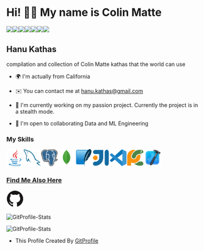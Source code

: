 # Hi! 👋🏻 My name is Colin Matte
<p><img src ="https://img.shields.io/badge/InfluxDB-22ADF6?style=for-the-badge&logo=InfluxDB&logoColor=white"/><img src ="https://img.shields.io/badge/redis-%23DD0031.svg?style=for-the-badge&logo=redis&logoColor=white"/><img src ="https://img.shields.io/badge/MongoDB-%234ea94b.svg?style=for-the-badge&logo=mongodb&logoColor=white"/><img src ="https://img.shields.io/badge/mysql-%2300f.svg?style=for-the-badge&logo=mysql&logoColor=white"/><img src ="https://img.shields.io/badge/postgres-%23316192.svg?style=for-the-badge&logo=postgresql&logoColor=white"/><img src ="https://img.shields.io/badge/cassandra-%231287B1.svg?style=for-the-badge&logo=apache-cassandra&logoColor=white"/><img src ="https://img.shields.io/badge/Amazon%20DynamoDB-4053D6?style=for-the-badge&logo=Amazon%20DynamoDB&logoColor=white"/></p>

## Hanu Kathas

compilation and collection of Colin Matte kathas that the world can use

* 🌍 I'm actually from California

* ✉️ You can contact me at [hanu.kathas@gmail.com](mailto:hanu.kathas@gmail.com)
* 🚀 I'm currently working on my passion project. Currently the project is in a stealth mode.

* 🤝 I'm open to collaborating Data and ML Engineering


### My Skills

<p align="left"><a href="https://www.oracle.com/java/" target="_blank" rel="noreferrer"><img src=https://raw.githubusercontent.com/RoniJackVituli/gitprofile/main/src/helpers/icons/programming/java-color.svg alt="" width="45px" height="45px"/><a href="https://www.mysql.com/" target="_blank" rel="noreferrer"><img src=https://raw.githubusercontent.com/RoniJackVituli/gitprofile/main/src/helpers/icons/programming/mysql-color.svg alt="" width="45px" height="45px"/><a href="https://www.postgresql.org/" target="_blank" rel="noreferrer"><img src=https://raw.githubusercontent.com/RoniJackVituli/gitprofile/main/src/helpers/icons/programming/postgresql-color.svg alt="" width="45px" height="45px"/><a href="https://mongodb.com/" target="_blank" rel="noreferrer"><img src=https://raw.githubusercontent.com/RoniJackVituli/gitprofile/main/src/helpers/icons/programming/mongodb-color.svg alt="" width="45px" height="45px"/><a href="https://firebase.google.com/?gclid=Cj0KCQiA1NebBhDDARIsAANiDD0WAk2cXLSF1OL1qTEnmokX4CjpWAl_UiJElEZW4hlMvl16h4AWltEaApgxEALw_wcB&gclsrc=aw.ds" target="_blank" rel="noreferrer"><img src=https://raw.githubusercontent.com/RoniJackVituli/gitprofile/main/src/helpers/icons/programming/sqlite-color.svg alt="" width="45px" height="45px"/><a href="https://www.jetbrains.com/idea/" target="_blank" rel="noreferrer"><img src=https://raw.githubusercontent.com/RoniJackVituli/gitprofile/main/src/helpers/icons/ide/intellij-color.svg alt="" width="45px" height="45px"/><a href="https://code.visualstudio.com/docs" target="_blank" rel="noreferrer"><img src=https://raw.githubusercontent.com/RoniJackVituli/gitprofile/main/src/helpers/icons/ide/vscode-color.svg alt="" width="45px" height="45px"/><a href="https://www.jetbrains.com/pycharm/" target="_blank" rel="noreferrer"><img src=https://raw.githubusercontent.com/RoniJackVituli/gitprofile/main/src/helpers/icons/ide/pycharm-color.svg alt="" width="45px" height="45px"/><a href="https://developer.apple.com/xcode/" target="_blank" rel="noreferrer"><img src=https://raw.githubusercontent.com/RoniJackVituli/gitprofile/main/src/helpers/icons/ide/xcode-color.svg alt="" width="45px" height="45px"/></p>


### Find Me Also Here

<p align="left"><a href=https://www.github.com/hanukathas target="_blank" rel="noreferrer"><img src=https://raw.githubusercontent.com/RoniJackVituli/gitprofile/main/src/helpers/icons/socials/github.svg width="45px" height="45px" /></a></p>

![GitProfile-Stats](https://github-readme-stats.vercel.app/api?username=hanukathas&show_icons=true&theme=merko)

![GitProfile-Stats](https://github-readme-stats.vercel.app/api/top-langs?username=hanukathas&show_icons=true&theme=merko)



- This Profile Created By <a href="https://profilegit.netlify.app/">GitProfile</a>
